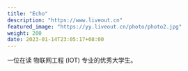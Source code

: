 ```yaml
---
title: "Echo"
description: "https://www.liveout.cn"
featured_image: "https://yy.liveout.cn/photo/photo2.jpg"
weight: 200
date: 2023-01-14T23:05:17+08:00
---
```


一位在读 物联网工程 (IOT) 专业的优秀大学生。
